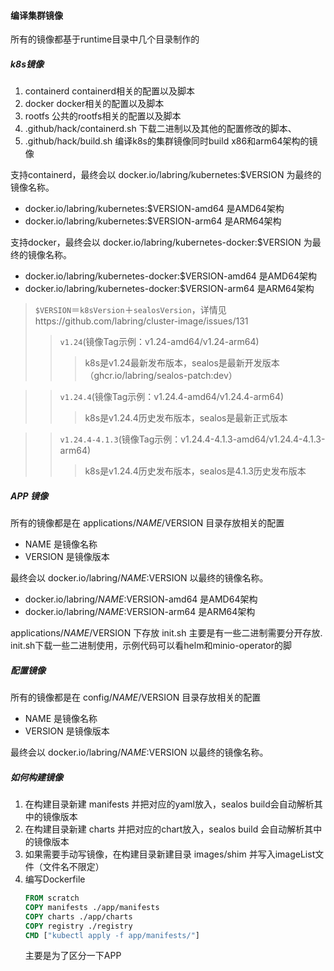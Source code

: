 ####

#### 编译集群镜像

所有的镜像都基于runtime目录中几个目录制作的

##### k8s镜像

1. containerd containerd相关的配置以及脚本
2. docker docker相关的配置以及脚本
3. rootfs 公共的rootfs相关的配置以及脚本
4. .github/hack/containerd.sh 下载二进制以及其他的配置修改的脚本、
5. .github/hack/build.sh 编译k8s的集群镜像同时build  x86和arm64架构的镜像

支持containerd，最终会以 docker.io/labring/kubernetes:$VERSION 为最终的镜像名称。
- docker.io/labring/kubernetes:$VERSION-amd64 是AMD64架构
- docker.io/labring/kubernetes:$VERSION-arm64 是ARM64架构

支持docker，最终会以 docker.io/labring/kubernetes-docker:$VERSION 为最终的镜像名称。
- docker.io/labring/kubernetes-docker:$VERSION-amd64 是AMD64架构
- docker.io/labring/kubernetes-docker:$VERSION-arm64 是ARM64架构

>`$VERSION`＝`k8sVersion`＋`sealosVersion`，详情见https://github.com/labring/cluster-image/issues/131
>>`v1.24`(镜像Tag示例：v1.24-amd64/v1.24-arm64)
>>>k8s是v1.24最新发布版本，sealos是最新开发版本（ghcr.io/labring/sealos-patch:dev）

>>`v1.24.4`(镜像Tag示例：v1.24.4-amd64/v1.24.4-arm64)
>>>k8s是v1.24.4历史发布版本，sealos是最新正式版本

>>`v1.24.4-4.1.3`(镜像Tag示例：v1.24.4-4.1.3-amd64/v1.24.4-4.1.3-arm64)
>>>k8s是v1.24.4历史发布版本，sealos是4.1.3历史发布版本

##### APP 镜像

所有的镜像都是在 applications/$NAME/$VERSION 目录存放相关的配置

- NAME 是镜像名称
- VERSION 是镜像版本

最终会以 docker.io/labring/$NAME:$VERSION 以最终的镜像名称。

- docker.io/labring/$NAME:$VERSION-amd64 是AMD64架构
- docker.io/labring/$NAME:$VERSION-arm64 是ARM64架构

applications/$NAME/$VERSION 下存放 init.sh 主要是有一些二进制需要分开存放.
init.sh下载一些二进制使用，示例代码可以看helm和minio-operator的脚

##### 配置镜像

所有的镜像都是在 config/$NAME/$VERSION 目录存放相关的配置

- NAME 是镜像名称
- VERSION 是镜像版本

最终会以 docker.io/labring/$NAME:$VERSION 以最终的镜像名称。


##### 如何构建镜像

1. 在构建目录新建 manifests 并把对应的yaml放入，sealos build会自动解析其中的镜像版本
2. 在构建目录新建 charts 并把对应的chart放入，sealos build 会自动解析其中的镜像版本
3. 如果需要手动写镜像，在构建目录新建目录 images/shim 并写入imageList文件（文件名不限定）
4. 编写Dockerfile 
    ```dockerfile
    FROM scratch 
    COPY manifests ./app/manifests
    COPY charts ./app/charts
    COPY registry ./registry
    CMD ["kubectl apply -f app/manifests/"]
    ```
   主要是为了区分一下APP
